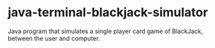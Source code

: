 # java-terminal-blackjack-simulator
Java program that simulates a single player card game of BlackJack, between the user and computer.
